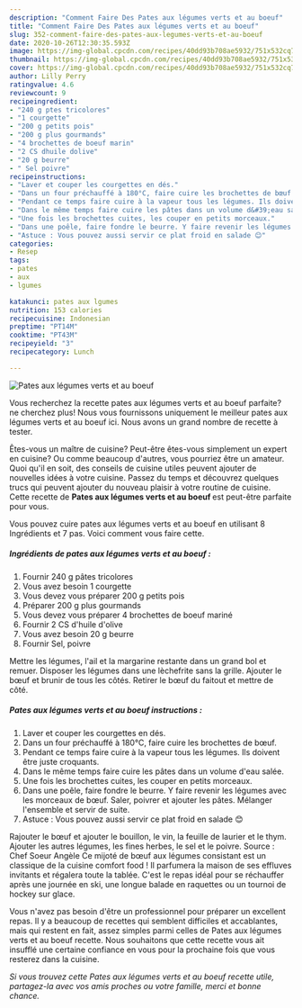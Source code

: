 ```yaml
---
description: "Comment Faire Des Pates aux légumes verts et au boeuf"
title: "Comment Faire Des Pates aux légumes verts et au boeuf"
slug: 352-comment-faire-des-pates-aux-legumes-verts-et-au-boeuf
date: 2020-10-26T12:30:35.593Z
image: https://img-global.cpcdn.com/recipes/40dd93b708ae5932/751x532cq70/pates-aux-legumes-verts-et-au-boeuf-photo-principale-de-la-recette.jpg
thumbnail: https://img-global.cpcdn.com/recipes/40dd93b708ae5932/751x532cq70/pates-aux-legumes-verts-et-au-boeuf-photo-principale-de-la-recette.jpg
cover: https://img-global.cpcdn.com/recipes/40dd93b708ae5932/751x532cq70/pates-aux-legumes-verts-et-au-boeuf-photo-principale-de-la-recette.jpg
author: Lilly Perry
ratingvalue: 4.6
reviewcount: 9
recipeingredient:
- "240 g ptes tricolores"
- "1 courgette"
- "200 g petits pois"
- "200 g plus gourmands"
- "4 brochettes de boeuf marin"
- "2 CS dhuile dolive"
- "20 g beurre"
- " Sel poivre"
recipeinstructions:
- "Laver et couper les courgettes en dés."
- "Dans un four préchauffé à 180°C, faire cuire les brochettes de bœuf."
- "Pendant ce temps faire cuire à la vapeur tous les légumes. Ils doivent être juste croquants."
- "Dans le même temps faire cuire les pâtes dans un volume d&#39;eau salée."
- "Une fois les brochettes cuites, les couper en petits morceaux."
- "Dans une poêle, faire fondre le beurre. Y faire revenir les légumes avec les morceaux de bœuf. Saler, poivrer et ajouter les pâtes. Mélanger l&#39;ensemble et servir de suite."
- "Astuce : Vous pouvez aussi servir ce plat froid en salade 😊"
categories:
- Resep
tags:
- pates
- aux
- lgumes

katakunci: pates aux lgumes 
nutrition: 153 calories
recipecuisine: Indonesian
preptime: "PT14M"
cooktime: "PT43M"
recipeyield: "3"
recipecategory: Lunch

---
```



![Pates aux légumes verts et au boeuf](https://img-global.cpcdn.com/recipes/40dd93b708ae5932/751x532cq70/pates-aux-legumes-verts-et-au-boeuf-photo-principale-de-la-recette.jpg)

Vous recherchez la recette pates aux légumes verts et au boeuf parfaite? ne cherchez plus! Nous vous fournissons uniquement le meilleur pates aux légumes verts et au boeuf ici. Nous avons un grand nombre de recette à tester.

Êtes-vous un maître de cuisine? Peut-être êtes-vous simplement un expert en cuisine? Ou comme beaucoup d'autres, vous pourriez être un amateur. Quoi qu'il en soit, des conseils de cuisine utiles peuvent ajouter de nouvelles idées à votre cuisine. Passez du temps et découvrez quelques trucs qui peuvent ajouter du nouveau plaisir à votre routine de cuisine. Cette recette de <strong> Pates aux légumes verts et au boeuf </strong> est peut-être parfaite pour vous.

<!--inarticleads1-->

Vous pouvez cuire pates aux légumes verts et au boeuf en utilisant 8 Ingrédients et 7 pas. Voici comment vous faire cette.

##### Ingrédients de pates aux légumes verts et au boeuf :

1. Fournir 240 g pâtes tricolores
1. Vous avez besoin 1 courgette
1. Vous devez vous préparer 200 g petits pois
1. Préparer 200 g plus gourmands
1. Vous devez vous préparer 4 brochettes de boeuf mariné
1. Fournir 2 CS d&#39;huile d&#39;olive
1. Vous avez besoin 20 g beurre
1. Fournir  Sel, poivre


Mettre les légumes, l&#39;ail et la margarine restante dans un grand bol et remuer. Disposer les légumes dans une lèchefrite sans la grille. Ajouter le bœuf et brunir de tous les côtés. Retirer le bœuf du faitout et mettre de côté. 

<!--inarticleads2-->

##### Pates aux légumes verts et au boeuf instructions :

1. Laver et couper les courgettes en dés.
1. Dans un four préchauffé à 180°C, faire cuire les brochettes de bœuf.
1. Pendant ce temps faire cuire à la vapeur tous les légumes. Ils doivent être juste croquants.
1. Dans le même temps faire cuire les pâtes dans un volume d&#39;eau salée.
1. Une fois les brochettes cuites, les couper en petits morceaux.
1. Dans une poêle, faire fondre le beurre. Y faire revenir les légumes avec les morceaux de bœuf. Saler, poivrer et ajouter les pâtes. Mélanger l&#39;ensemble et servir de suite.
1. Astuce : Vous pouvez aussi servir ce plat froid en salade 😊


Rajouter le bœuf et ajouter le bouillon, le vin, la feuille de laurier et le thym. Ajouter les autres légumes, les fines herbes, le sel et le poivre. Source : Chef Soeur Angèle Ce mijoté de bœuf aux légumes consistant est un classique de la cuisine comfort food ! Il parfumera la maison de ses effluves invitants et régalera toute la tablée. C&#39;est le repas idéal pour se réchauffer après une journée en ski, une longue balade en raquettes ou un tournoi de hockey sur glace. 

<!--inarticleads1-->

<p>
Vous n'avez pas besoin d'être un professionnel pour préparer un excellent repas. Il y a beaucoup de recettes qui semblent difficiles et accablantes, mais qui restent en fait, assez simples parmi celles de Pates aux légumes verts et au boeuf recette. Nous souhaitons que cette recette vous ait insufflé une certaine confiance en vous pour la prochaine fois que vous resterez dans la cuisine.
</p>

<p>
<i>Si vous trouvez cette Pates aux légumes verts et au boeuf recette utile, partagez-la avec vos amis proches ou votre famille, merci et bonne chance.</i>
</p>

